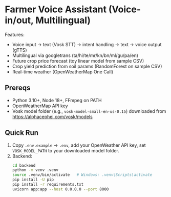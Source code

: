# Farmer Voice Assistant (Voice-in/out, Multilingual)

Features:
- Voice input → text (Vosk STT) → intent handling → text → voice output (gTTS)
- Multilingual via googletrans (ta/hi/te/mr/kn/bn/ml/gu/pa/en)
- Future crop price forecast (toy linear model from sample CSV)
- Crop yield prediction from soil params (RandomForest on sample CSV)
- Real-time weather (OpenWeatherMap One Call)

## Prereqs
- Python 3.10+, Node 18+, FFmpeg on PATH
- OpenWeatherMap API key
- Vosk model folder (e.g., `vosk-model-small-en-us-0.15`) downloaded from https://alphacephei.com/vosk/models

## Quick Run
1. Copy `.env.example` → `.env`, add your OpenWeather API key, set `VOSK_MODEL_PATH` to your downloaded model folder.
2. Backend:
   ```bash
   cd backend
   python -m venv .venv
   source .venv/bin/activate   # Windows: .venv\Scripts\activate
   pip install -U pip
   pip install -r requirements.txt
   uvicorn app:app --host 0.0.0.0 --port 8000
